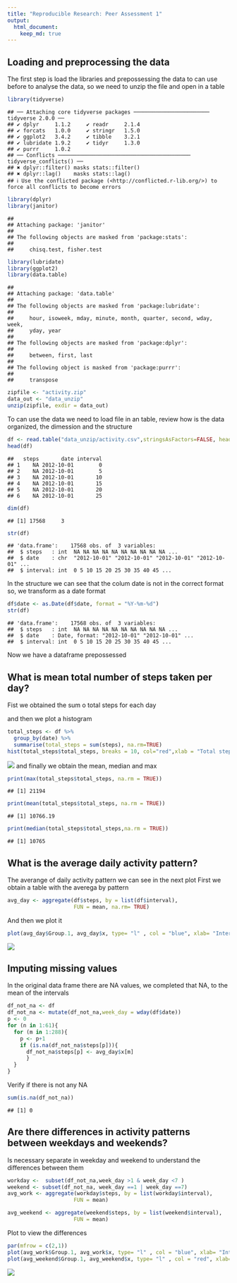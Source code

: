 ```yaml
---
title: "Reproducible Research: Peer Assessment 1"
output: 
  html_document:
    keep_md: true
---
```



## Loading and preprocessing the data
The first step is load the libraries and prepossessing the data to can use before to analyse the data, so we need to unzip the file and open in a table

```r
library(tidyverse)
```

```
## ── Attaching core tidyverse packages ──────────────────────── tidyverse 2.0.0 ──
## ✔ dplyr     1.1.2     ✔ readr     2.1.4
## ✔ forcats   1.0.0     ✔ stringr   1.5.0
## ✔ ggplot2   3.4.2     ✔ tibble    3.2.1
## ✔ lubridate 1.9.2     ✔ tidyr     1.3.0
## ✔ purrr     1.0.2     
## ── Conflicts ────────────────────────────────────────── tidyverse_conflicts() ──
## ✖ dplyr::filter() masks stats::filter()
## ✖ dplyr::lag()    masks stats::lag()
## ℹ Use the conflicted package (<http://conflicted.r-lib.org/>) to force all conflicts to become errors
```

```r
library(dplyr)
library(janitor)
```

```
## 
## Attaching package: 'janitor'
## 
## The following objects are masked from 'package:stats':
## 
##     chisq.test, fisher.test
```

```r
library(lubridate)
library(ggplot2)
library(data.table)
```

```
## 
## Attaching package: 'data.table'
## 
## The following objects are masked from 'package:lubridate':
## 
##     hour, isoweek, mday, minute, month, quarter, second, wday, week,
##     yday, year
## 
## The following objects are masked from 'package:dplyr':
## 
##     between, first, last
## 
## The following object is masked from 'package:purrr':
## 
##     transpose
```

```r
zipfile <- "activity.zip"
data_out <- "data_unzip"
unzip(zipfile, exdir = data_out)
```

To can use the data we need to load file in an table, review how is the data organized, the dimession and the structure 

```r
df <- read.table("data_unzip/activity.csv",stringsAsFactors=FALSE, header = TRUE, sep = ",")
head(df)
```

```
##   steps       date interval
## 1    NA 2012-10-01        0
## 2    NA 2012-10-01        5
## 3    NA 2012-10-01       10
## 4    NA 2012-10-01       15
## 5    NA 2012-10-01       20
## 6    NA 2012-10-01       25
```

```r
dim(df)
```

```
## [1] 17568     3
```

```r
str(df)
```

```
## 'data.frame':	17568 obs. of  3 variables:
##  $ steps   : int  NA NA NA NA NA NA NA NA NA NA ...
##  $ date    : chr  "2012-10-01" "2012-10-01" "2012-10-01" "2012-10-01" ...
##  $ interval: int  0 5 10 15 20 25 30 35 40 45 ...
```

In the structure we can see that the colum date is not in  the correct format so, we transform as a date format

```r
df$date <- as.Date(df$date, format = "%Y-%m-%d")
str(df)
```

```
## 'data.frame':	17568 obs. of  3 variables:
##  $ steps   : int  NA NA NA NA NA NA NA NA NA NA ...
##  $ date    : Date, format: "2012-10-01" "2012-10-01" ...
##  $ interval: int  0 5 10 15 20 25 30 35 40 45 ...
```
Now we have a dataframe prepossessed 


## What is mean total number of steps taken per day?

Fist we obtained the sum o total steps for each day

and then we plot a histogram


```r
total_steps <- df %>%
  group_by(date) %>%
  summarise(total_steps = sum(steps), na.rm=TRUE)
hist(total_steps$total_steps, breaks = 10, col="red",xlab = "Total steps taken per  day", main = "Histogram Total Steps")
```

![](PA1_template_files/figure-html/unnamed-chunk-6-1.png)<!-- -->
and finally we obtain the mean, median and max

```r
print(max(total_steps$total_steps, na.rm = TRUE))
```

```
## [1] 21194
```

```r
print(mean(total_steps$total_steps, na.rm = TRUE))
```

```
## [1] 10766.19
```

```r
print(median(total_steps$total_steps,na.rm = TRUE))
```

```
## [1] 10765
```


## What is the average daily activity pattern?

The averange of daily activity pattern we can see in the next plot
 First we obtain a table with the averega by pattern

```r
avg_day <- aggregate(df$steps, by = list(df$interval), 
                     FUN = mean, na.rm= TRUE)
```
And then we plot it

```r
plot(avg_day$Group.1, avg_day$x, type= "l" , col = "blue", xlab= "Interval", ylab= "Avg Number of steps", main = "Averange of steps by intervals of 5 min")
```

![](PA1_template_files/figure-html/unnamed-chunk-9-1.png)<!-- -->

## Imputing missing values

In the original data frame there are NA values, we completed that NA, to the mean of the intervals

```r
df_not_na <- df
df_not_na <- mutate(df_not_na,week_day = wday(df$date))
p <- 0
for (n in 1:61){
  for (m in 1:288){
    p <- p+1
    if (is.na(df_not_na$steps[p])){
      df_not_na$steps[p] <- avg_day$x[m]
      }
  }   
}
```

Verify if there is not any NA


```r
sum(is.na(df_not_na))
```

```
## [1] 0
```
## Are there differences in activity patterns between weekdays and weekends?

Is necessary separate in weekday and weekend to understand the differences between them


```r
workday <-  subset(df_not_na,week_day >1 & week_day <7 )
weekend <- subset(df_not_na, week_day ==1 | week_day ==7)
avg_work <- aggregate(workday$steps, by = list(workday$interval), 
                     FUN = mean)

avg_weekend <- aggregate(weekend$steps, by = list(weekend$interval), 
                     FUN = mean)
```


Plot to view the differences


```r
par(mfrow = c(2,1))
plot(avg_work$Group.1, avg_work$x, type= "l" , col = "blue", xlab= "Interval", ylab= "Avg Number of steps", main = "Averange of steps by intervals of 5 min Monday to friday")
plot(avg_weekend$Group.1, avg_weekend$x, type= "l" , col = "red", xlab= "Interval", ylab= "Avg Number of steps", main = "Averange of steps by intervals of 5 min Wekend")
```

![](PA1_template_files/figure-html/unnamed-chunk-13-1.png)<!-- -->
